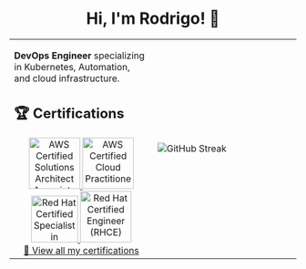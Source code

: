 <div align="center">

# Hi, I'm Rodrigo! 👋

</div>

<table>
<tr>
<td width="50%">

**DevOps Engineer** specializing in Kubernetes, Automation, and cloud infrastructure.

## 🏆 Certifications

<div align="center">

<a href="https://www.credly.com/badges/b934bbfd-e399-4aaa-9eda-e34e6cd97647" target="_blank">
<img src="https://images.credly.com/images/0e284c3f-5164-4b21-8660-0d84737941bc/image.png" alt="AWS Certified Solutions Architect Associate" width="90" height="90"/>
</a>
<a href="https://www.credly.com/badges/8ab36a98-967b-46b7-9f42-f4329c3f61e9" target="_blank">
<img src="https://images.credly.com/images/00634f82-b07f-4bbd-a6bb-53de397fc3a6/image.png" alt="AWS Certified Cloud Practitioner" width="90" height="90"/>
</a>
<a href="https://www.credly.com/badges/98ddbec9-6401-44d6-a5a0-9ed03ae42c82" target="_blank">
<img src="https://images.credly.com/images/1dd8824f-d6b6-4967-906a-7bd3c0063fae/image.png" alt="Red Hat Certified Specialist in Containers and Kubernetes" width="82" height="82"/>
</a>
<a href="https://www.credly.com/badges/4bb370dc-3674-4e46-96c2-48cf6f39077b" target="_blank">
<img src="https://images.credly.com/images/19c4e804-54fe-4857-b022-7cfd5520596c/image.png" alt="Red Hat Certified Engineer (RHCE)" width="90" height="90"/>
</a>

</div>
<div align="center">
<a href="https://www.credly.com/users/rodrigo-matto" target="_blank">📜 View all my certifications</a>
</div>

</td>
<td width="50%">

![GitHub Streak](https://streak-stats.demolab.com/?user=rodrigo-matto&theme=dark&hide_border=true)

</td>
</tr>
</table>
